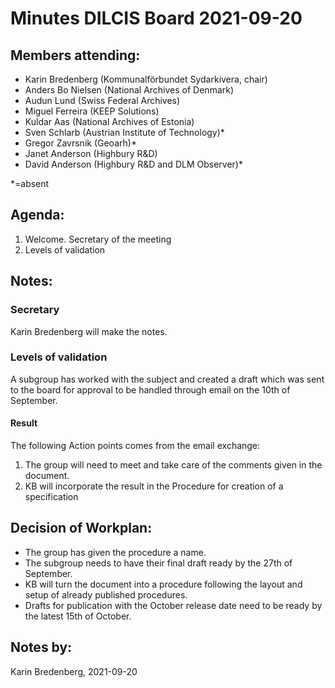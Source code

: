 

# **Minutes DILCIS Board 2021-09-20**


## **Members attending:**



* Karin Bredenberg (Kommunalförbundet Sydarkivera, chair)
* Anders Bo Nielsen (National Archives of Denmark) 
* Audun Lund (Swiss Federal Archives)
* Miguel Ferreira (KEEP Solutions)
* Kuldar Aas (National Archives of Estonia)
* Sven Schlarb (Austrian Institute of Technology)*
* Gregor Zavrsnik (Geoarh)*
* Janet Anderson (Highbury R&D)
* David Anderson (Highbury R&D and DLM Observer)*

*=absent 


## **Agenda:**



1. Welcome. Secretary of the meeting
2. Levels of validation


## **Notes:**


### Secretary

Karin Bredenberg will make the notes.


### Levels of validation

A subgroup has worked with the subject and created a draft which was sent to the board for approval to be handled through email on the 10th of September.


#### Result

The following Action points comes from the email exchange:



1. The group will need to meet and take care of the comments given in the document.
2. KB will incorporate the result in the Procedure for creation of a specification


## **Decision of Workplan:**



* The group has given the procedure a name.
* The subgroup needs to have their final draft ready by the 27th of September.
* KB will turn the document into a procedure following the layout and setup of already published procedures.
* Drafts for publication with the October release date need to be ready by the latest 15th of October.


## **Notes by:**

Karin Bredenberg, 2021-09-20
